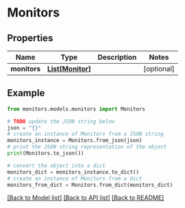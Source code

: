 # Monitors


## Properties

Name | Type | Description | Notes
------------ | ------------- | ------------- | -------------
**monitors** | [**List[Monitor]**](Monitor.md) |  | [optional] 

## Example

```python
from monitors.models.monitors import Monitors

# TODO update the JSON string below
json = "{}"
# create an instance of Monitors from a JSON string
monitors_instance = Monitors.from_json(json)
# print the JSON string representation of the object
print(Monitors.to_json())

# convert the object into a dict
monitors_dict = monitors_instance.to_dict()
# create an instance of Monitors from a dict
monitors_from_dict = Monitors.from_dict(monitors_dict)
```
[[Back to Model list]](../README.md#documentation-for-models) [[Back to API list]](../README.md#documentation-for-api-endpoints) [[Back to README]](../README.md)


